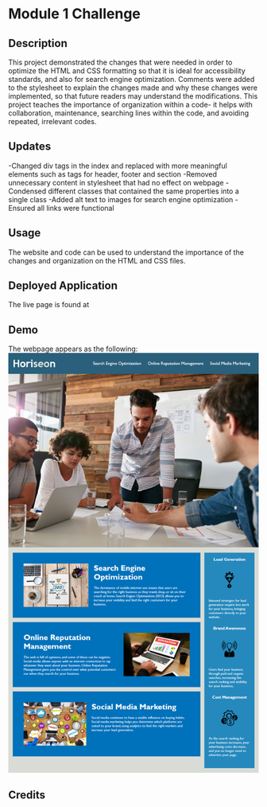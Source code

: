 # Module 1 Challenge 

## Description

This project demonstrated the changes that were needed in order to optimize the HTML and CSS formatting so that it is ideal for accessibility standards, and also for search engine optimization. Comments were added to the stylesheet to explain the changes made and why these changes were implemented, so that future readers may understand the modifications. This project teaches the importance of organization within a code- it helps with collaboration, maintenance, searching lines within the code, and avoiding repeated, irrelevant codes. 

## Updates

-Changed div tags in the index and replaced with more meaningful elements such as tags for header, footer and section
-Removed unnecessary content in stylesheet that had no effect on webpage
-Condensed different classes that contained the same properties into a single class
-Added alt text to images for search engine optimization
-Ensured all links were functional

## Usage

The website and code can be used to understand the importance of the changes and organization on the HTML and CSS files. 

## Deployed Application

The live page is found at 

## Demo

The webpage appears as the following:
![image](./Develop/assets/images/siteimage.png)

## Credits






